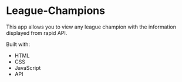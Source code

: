 # League-Champions

This app allows you to view any league champion with the information displayed from rapid API.

Built with:
* HTML
* CSS
* JavaScript
* API
